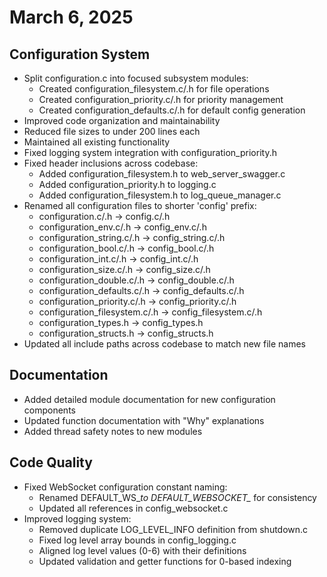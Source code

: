 # March 6, 2025

## Configuration System

- Split configuration.c into focused subsystem modules:
  - Created configuration_filesystem.c/.h for file operations
  - Created configuration_priority.c/.h for priority management
  - Created configuration_defaults.c/.h for default config generation
- Improved code organization and maintainability
- Reduced file sizes to under 200 lines each
- Maintained all existing functionality
- Fixed logging system integration with configuration_priority.h
- Fixed header inclusions across codebase:
  - Added configuration_filesystem.h to web_server_swagger.c
  - Added configuration_priority.h to logging.c
  - Added configuration_filesystem.h to log_queue_manager.c
- Renamed all configuration files to shorter 'config' prefix:
  - configuration.c/.h → config.c/.h
  - configuration_env.c/.h → config_env.c/.h
  - configuration_string.c/.h → config_string.c/.h
  - configuration_bool.c/.h → config_bool.c/.h
  - configuration_int.c/.h → config_int.c/.h
  - configuration_size.c/.h → config_size.c/.h
  - configuration_double.c/.h → config_double.c/.h
  - configuration_defaults.c/.h → config_defaults.c/.h
  - configuration_priority.c/.h → config_priority.c/.h
  - configuration_filesystem.c/.h → config_filesystem.c/.h
  - configuration_types.h → config_types.h
  - configuration_structs.h → config_structs.h
- Updated all include paths across codebase to match new file names

## Documentation

- Added detailed module documentation for new configuration components
- Updated function documentation with "Why" explanations
- Added thread safety notes to new modules

## Code Quality

- Fixed WebSocket configuration constant naming:
  - Renamed DEFAULT_WS_*to DEFAULT_WEBSOCKET_* for consistency
  - Updated all references in config_websocket.c
- Improved logging system:
  - Removed duplicate LOG_LEVEL_INFO definition from shutdown.c
  - Fixed log level array bounds in config_logging.c
  - Aligned log level values (0-6) with their definitions
  - Updated validation and getter functions for 0-based indexing
